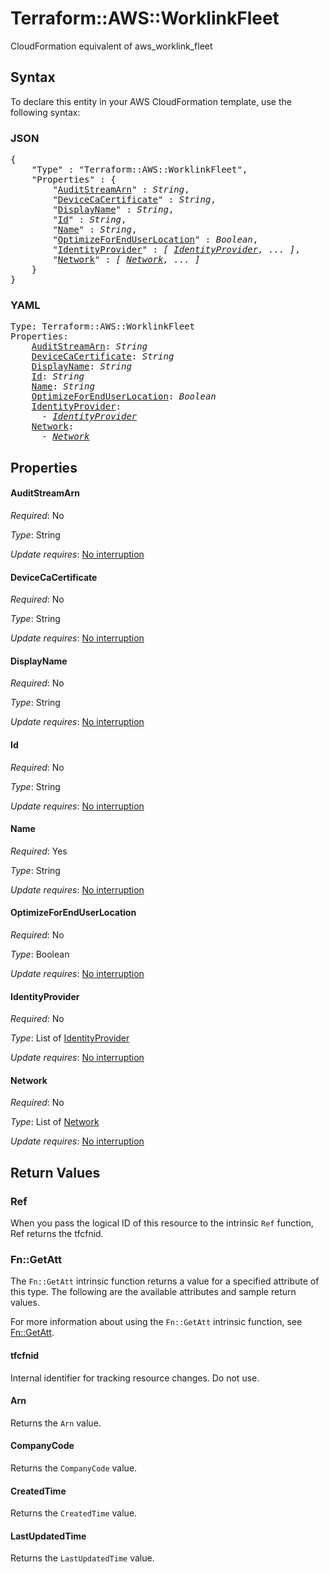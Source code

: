 # Terraform::AWS::WorklinkFleet

CloudFormation equivalent of aws_worklink_fleet

## Syntax

To declare this entity in your AWS CloudFormation template, use the following syntax:

### JSON

<pre>
{
    "Type" : "Terraform::AWS::WorklinkFleet",
    "Properties" : {
        "<a href="#auditstreamarn" title="AuditStreamArn">AuditStreamArn</a>" : <i>String</i>,
        "<a href="#devicecacertificate" title="DeviceCaCertificate">DeviceCaCertificate</a>" : <i>String</i>,
        "<a href="#displayname" title="DisplayName">DisplayName</a>" : <i>String</i>,
        "<a href="#id" title="Id">Id</a>" : <i>String</i>,
        "<a href="#name" title="Name">Name</a>" : <i>String</i>,
        "<a href="#optimizeforenduserlocation" title="OptimizeForEndUserLocation">OptimizeForEndUserLocation</a>" : <i>Boolean</i>,
        "<a href="#identityprovider" title="IdentityProvider">IdentityProvider</a>" : <i>[ <a href="identityprovider.md">IdentityProvider</a>, ... ]</i>,
        "<a href="#network" title="Network">Network</a>" : <i>[ <a href="network.md">Network</a>, ... ]</i>
    }
}
</pre>

### YAML

<pre>
Type: Terraform::AWS::WorklinkFleet
Properties:
    <a href="#auditstreamarn" title="AuditStreamArn">AuditStreamArn</a>: <i>String</i>
    <a href="#devicecacertificate" title="DeviceCaCertificate">DeviceCaCertificate</a>: <i>String</i>
    <a href="#displayname" title="DisplayName">DisplayName</a>: <i>String</i>
    <a href="#id" title="Id">Id</a>: <i>String</i>
    <a href="#name" title="Name">Name</a>: <i>String</i>
    <a href="#optimizeforenduserlocation" title="OptimizeForEndUserLocation">OptimizeForEndUserLocation</a>: <i>Boolean</i>
    <a href="#identityprovider" title="IdentityProvider">IdentityProvider</a>: <i>
      - <a href="identityprovider.md">IdentityProvider</a></i>
    <a href="#network" title="Network">Network</a>: <i>
      - <a href="network.md">Network</a></i>
</pre>

## Properties

#### AuditStreamArn

_Required_: No

_Type_: String

_Update requires_: [No interruption](https://docs.aws.amazon.com/AWSCloudFormation/latest/UserGuide/using-cfn-updating-stacks-update-behaviors.html#update-no-interrupt)

#### DeviceCaCertificate

_Required_: No

_Type_: String

_Update requires_: [No interruption](https://docs.aws.amazon.com/AWSCloudFormation/latest/UserGuide/using-cfn-updating-stacks-update-behaviors.html#update-no-interrupt)

#### DisplayName

_Required_: No

_Type_: String

_Update requires_: [No interruption](https://docs.aws.amazon.com/AWSCloudFormation/latest/UserGuide/using-cfn-updating-stacks-update-behaviors.html#update-no-interrupt)

#### Id

_Required_: No

_Type_: String

_Update requires_: [No interruption](https://docs.aws.amazon.com/AWSCloudFormation/latest/UserGuide/using-cfn-updating-stacks-update-behaviors.html#update-no-interrupt)

#### Name

_Required_: Yes

_Type_: String

_Update requires_: [No interruption](https://docs.aws.amazon.com/AWSCloudFormation/latest/UserGuide/using-cfn-updating-stacks-update-behaviors.html#update-no-interrupt)

#### OptimizeForEndUserLocation

_Required_: No

_Type_: Boolean

_Update requires_: [No interruption](https://docs.aws.amazon.com/AWSCloudFormation/latest/UserGuide/using-cfn-updating-stacks-update-behaviors.html#update-no-interrupt)

#### IdentityProvider

_Required_: No

_Type_: List of <a href="identityprovider.md">IdentityProvider</a>

_Update requires_: [No interruption](https://docs.aws.amazon.com/AWSCloudFormation/latest/UserGuide/using-cfn-updating-stacks-update-behaviors.html#update-no-interrupt)

#### Network

_Required_: No

_Type_: List of <a href="network.md">Network</a>

_Update requires_: [No interruption](https://docs.aws.amazon.com/AWSCloudFormation/latest/UserGuide/using-cfn-updating-stacks-update-behaviors.html#update-no-interrupt)

## Return Values

### Ref

When you pass the logical ID of this resource to the intrinsic `Ref` function, Ref returns the tfcfnid.

### Fn::GetAtt

The `Fn::GetAtt` intrinsic function returns a value for a specified attribute of this type. The following are the available attributes and sample return values.

For more information about using the `Fn::GetAtt` intrinsic function, see [Fn::GetAtt](https://docs.aws.amazon.com/AWSCloudFormation/latest/UserGuide/intrinsic-function-reference-getatt.html).

#### tfcfnid

Internal identifier for tracking resource changes. Do not use.

#### Arn

Returns the <code>Arn</code> value.

#### CompanyCode

Returns the <code>CompanyCode</code> value.

#### CreatedTime

Returns the <code>CreatedTime</code> value.

#### LastUpdatedTime

Returns the <code>LastUpdatedTime</code> value.


